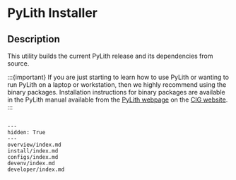 # PyLith Installer

## Description

This utility builds the current PyLith release and its dependencies from source.

:::{important}
If you are just starting to learn how to use PyLith or wanting to run PyLith on a laptop or workstation, then we highly recommend using the binary packages.
Installation instructions for binary packages are available in the PyLith manual available from the [PyLith webpage](https://geodynamics.org/resources/pylith/) on the [CIG website](https://geodynamics.org).
:::


```{include} ../LICENSE.md
```

```{toctree}
---
hidden: True
---
overview/index.md
install/index.md
configs/index.md
devenv/index.md
developer/index.md
```
